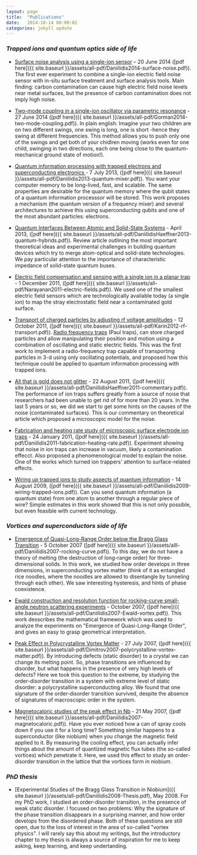 ```yaml
---
layout: page
title:  "Publications"
date:   2014-10-14 00:00:02
categories: jekyll update
---
```


### _Trapped ions and quantum optics side of life_

* [Surface noise analysis using a single-ion sensor](http://journals.aps.org/prb/abstract/10.1103/PhysRevB.89.245435)
– 20 June 2014 ([pdf here]({{ site.baseurl }}/assets/all-pdf/Daniilidis2014-surface-noise.pdf)). The first ever experiment to combine a single-ion electric field noise sensor with in-situ surface treatment and surface analysis tools. Main finding: carbon contamination can cause high electric field noise levels near metal surfaces, but the presence of carbon contamination does not imply high noise. 

* [Two-mode coupling in a single-ion oscillator via parametric resonance](http://journals.aps.org/pra/abstract/10.1103/PhysRevA.89.062332) - 27 June 2014 ([pdf here]({{ site.baseurl }}/assets/all-pdf/Gorman2014-two-mode-coupling.pdf)). In plain english: Imagine your two children are on two different swings, one swing is long, one is short -hence they swing at different frequencies. This method allows you to push only one of the swings and get both of your chidlren moving (works even for one child, swinging in two directions, each one being close to the quantum-mechanical ground state of motion!).

* [Quantum information processing with trapped electrons and superconducting electronics ](http://iopscience.iop.org/1367-2630/15/7/073017/) - 7 July 2013, ([pdf here]({{ site.baseurl }}/assets/all-pdf/Daniilidis2013-quantum-mixer.pdf)). You want your computer memory to be long-lived, fast, and scalable. The same properties are desirable for the quantum memory where the qubit states of a quantum information processsor will be stored. This work proposes a mechanism (the quantum version of a frequency mixer) and several architectures to achieve this using superconducting qubits and one of the most abundant particles: electrons.

* [Quantum Interfaces Between Atomic and Solid-State Systems](http://www.annualreviews.org/doi/abs/10.1146/annurev-conmatphys-030212-184253) - April 2013, ([pdf here]({{ site.baseurl }}/assets/all-pdf/DaniilidisHaeffner2013-quantum-hybrids.pdf)). Review article outlining the most important theoretical ideas and experimental challenges in building quantum devices which try to merge atom-optical and solid-state technologies. We pay particular attention to the importance of characteristic impedance of solid-state quantum buses.

* [Electric field compensation and sensing with a single ion in a planar trap](http://scitation.aip.org/content/aip/journal/jap/110/11/10.1063/1.3665647) - 1 December 2011, ([pdf here]({{ site.baseurl }}/assets/all-pdf/Narayanan2011-electric-fields.pdf)). We used one of the smallest electric field sensors which are technologically available today (a single ion) to map the stray electrostatic field near a contaminated gold surface. 

* [Transport of charged particles by adjusting rf voltage amplitudes](http://link.springer.com/article/10.1007%2Fs00340-011-4738-2) - 12 October 2011, ([pdf here]({{ site.baseurl }}/assets/all-pdf/Karin2012-rf-transport.pdf)). [Radio frequency traps](http://en.wikipedia.org/wiki/Quadrupole_ion_trap) (Paul traps), can store charged particles and allow manipulating their position and motion using a combination of oscillating and static electric fields. This was the first work to implement a radio-frequency trap capable of transporting particles in 3-d using only oscillating potentials, and proposed how this technique could be applied to quantum information processing with trapped ions. 

* [All that is gold does not glitter](http://physics.aps.org/articles/v4/66) - 22 August 2011, ([pdf here]({{ site.baseurl }}/assets/all-pdf/DaniilidisHaeffner2011-commentary.pdf)). The performance of ion traps suffers greatly from a source  of noise that researchers had been unable to get rid of for more than 20 years. In the last 5 years or so, we did we start to get some hints on the causes of the noise (contaminated surfaces). This is our commentary on theoretical article which proposed a microscopic model for the noise.

* [Fabrication and heating rate study of microscopic surface electrode ion traps](http://iopscience.iop.org/1367-2630/13/1/013032) - 24 January 2011, ([pdf here]({{ site.baseurl }}/assets/all-pdf/Daniilidis2011-fabrication-heating-rate.pdf)). Experiment showing that noise in ion traps can increase in vacuum, likely a contamination effecct. Also proposed a phenomenological model to explain the noise. One of the works which turned ion trappers' attention to surface-related effects.

* [Wiring up trapped ions to study aspects of quantum information](http://iopscience.iop.org/0953-4075/42/15/154012/) - 14 August 2009, ([pdf here]({{ site.baseurl }}/assets/all-pdf/Daniilidis2009-wiring-trapped-ions.pdf)). Can you send quantum information (a quantum state) from one atom to another through a regular piece of wire? Simple estimates in this work showed that this is not only possible, but even feasible with current technology.

### _Vortices and superconductors side of life_

* [Emergence of Quasi-Long-Range Order below the Bragg Glass Transition](http://journals.aps.org/prl/abstract/10.1103/PhysRevLett.99.147007) - 5 October 2007 ([pdf here]({{ site.baseurl }}/assets/alll-pdf/Daniilidis2007-rocking-curve.pdf)). To this day, we do not have a theory of melting (the destruction of long-range order) for three-dimensional solids. In this work, we studied how order develops in three dimensions, in superconducting vortex matter (think of it as entangled rice noodles, where the noodles are allowed to disentangle by tunneling through each other). We saw interesting hysteresis, and hints of phase coexistence.

* [Ewald construction and resolution function for rocking-curve small-angle neutron scattering experiments](http://scripts.iucr.org/cgi-bin/paper?S0021889807033377) - October 2007, ([pdf here]({{ site.baseurl }}/assets/all-pdf/Daniilidis2007-Ewald-vortex.pdf)). This work desscribes the mathematical framework which was used to analyze the experiments on "Emergence of Quasi-Long-Range Order", and gives an easy to grasp geometrical interpretation.

* [Peak Effect in Polycrystalline Vortex Matter](http://journals.aps.org/prl/abstract/10.1103/PhysRevLett.99.047001) - 27 July 2007, ([pdf here]({{ site.baseurl }}/assets/all-pdf/Dimitrov2007-polycrystalline-vortex-matter.pdf)). By introducing defects (static disorder) to a crystal we can change its melting point. So, phase transitions are influenced by disorder, but what happens in the presence of very high levels of defects? Here we took this question to the extreme, by studying the order-disorder transition in a system with extreme level of static disorder: a polycrystalline superconducting alloy. We found that one signature of the order-disorder transition survived, despite the absence of signatures of macroscopic order in the system.

* [Magnetocaloric studies of the peak effect in Nb](http://journals.aps.org/prb/abstract/10.1103/PhysRevB.75.174519) - 21 May 2007, ([pdf here]({{ site.baseurl }}/assets/all-pdf/Daniilidis2007-magnetocaloric.pdf)). Have you ever noticed how a can of spray cools down if you use it for a long time? Something similar happens to a superconductor (like niobium) when you change the magnetic field applied to it. By measuring the cooling effect, you can actually infer things about the amount of quantized magnetic flux tubes (the so-called vortices) which penetrate it. Here, we used this effect to study an order-disorder transition in the lattice that the vortices form in niobium.

### _PhD thesis_

* [Experimental Studies of the Bragg Glass Transition in Niobium]({{ site.baseurl }}/assets/all-pdf/Daniilidis2008-Thesis.pdf), May 2008. For my PhD work, I studied an order-disorder transition, in the presence of weak static disorder. I focused on two problems: Why the signature of the phase transition disappears in a surprising manner, and how order develops from the disordered phase. Both of these questions are still open, due to the loss of interest in the area of so-called "vortex physics". I will rarely say this about my writings, but the introductory chapter to my thesis is always a source  of inspiration for me to keep asking, keep learning, and keep undertanding. 
 

